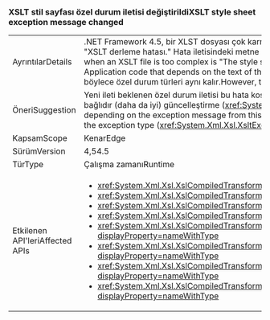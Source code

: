 ### <a name="xslt-style-sheet-exception-message-changed"></a><span data-ttu-id="f6986-101">XSLT stil sayfası özel durum iletisi değiştirildi</span><span class="sxs-lookup"><span data-stu-id="f6986-101">XSLT style sheet exception message changed</span></span>

|   |   |
|---|---|
|<span data-ttu-id="f6986-102">Ayrıntılar</span><span class="sxs-lookup"><span data-stu-id="f6986-102">Details</span></span>|<span data-ttu-id="f6986-103">.NET Framework 4.5, bir XLST dosyası çok karmaşık olduğunda hata iletisi metindir &quot;stil sayfası çok karmaşık.&quot; Önceki sürümlerde hata iletisi: &quot;XSLT derleme hatası.&quot; Hata iletisindeki metne bağlı olan uygulama kodu artık çalışmaz.</span><span class="sxs-lookup"><span data-stu-id="f6986-103">In the .NET Framework 4.5, the text of the error message when an XSLT file is too complex is &quot;The style sheet is too complex.&quot; In previous versions, the error message was &quot;XSLT compile error.&quot; Application code that depends on the text of the error message will no longer work.</span></span> <span data-ttu-id="f6986-104">Ancak, bu değişikliğin gerçek bir etkisi olmaması gerekir böylece özel durum türleri aynı kalır.</span><span class="sxs-lookup"><span data-stu-id="f6986-104">However, the exception types remain the same, so this change should have no real impact.</span></span>|
|<span data-ttu-id="f6986-105">Öneri</span><span class="sxs-lookup"><span data-stu-id="f6986-105">Suggestion</span></span>|<span data-ttu-id="f6986-106">Yeni ileti beklenen özel durum iletisi bu hata koşulu bağlı olarak herhangi bir uygulama kodu güncelleştirin veya kodu yalnızca özel durum türüne bağlıdır (daha da iyi) güncelleştirme (<xref:System.Xml.Xsl.XsltException?displayProperty=name>), hangi değişmemiştir.</span><span class="sxs-lookup"><span data-stu-id="f6986-106">Update any app code depending on the exception message from this error condition to expect the new message, or (even better) update the code to depend only on the exception type (<xref:System.Xml.Xsl.XsltException?displayProperty=name>), which has not changed.</span></span>|
|<span data-ttu-id="f6986-107">Kapsam</span><span class="sxs-lookup"><span data-stu-id="f6986-107">Scope</span></span>|<span data-ttu-id="f6986-108">Kenar</span><span class="sxs-lookup"><span data-stu-id="f6986-108">Edge</span></span>|
|<span data-ttu-id="f6986-109">Sürüm</span><span class="sxs-lookup"><span data-stu-id="f6986-109">Version</span></span>|<span data-ttu-id="f6986-110">4,5</span><span class="sxs-lookup"><span data-stu-id="f6986-110">4.5</span></span>|
|<span data-ttu-id="f6986-111">Tür</span><span class="sxs-lookup"><span data-stu-id="f6986-111">Type</span></span>|<span data-ttu-id="f6986-112">Çalışma zamanı</span><span class="sxs-lookup"><span data-stu-id="f6986-112">Runtime</span></span>|
|<span data-ttu-id="f6986-113">Etkilenen API'leri</span><span class="sxs-lookup"><span data-stu-id="f6986-113">Affected APIs</span></span>|<ul><li><xref:System.Xml.Xsl.XslCompiledTransform.Load(System.String)?displayProperty=nameWithType></li><li><xref:System.Xml.Xsl.XslCompiledTransform.Load(System.Type)?displayProperty=nameWithType></li><li><xref:System.Xml.Xsl.XslCompiledTransform.Load(System.Xml.XmlReader)?displayProperty=nameWithType></li><li><xref:System.Xml.Xsl.XslCompiledTransform.Load(System.Xml.XPath.IXPathNavigable)?displayProperty=nameWithType></li><li><xref:System.Xml.Xsl.XslCompiledTransform.Load(System.Reflection.MethodInfo,System.Byte[],System.Type[])?displayProperty=nameWithType></li><li><xref:System.Xml.Xsl.XslCompiledTransform.Load(System.String,System.Xml.Xsl.XsltSettings,System.Xml.XmlResolver)?displayProperty=nameWithType></li><li><xref:System.Xml.Xsl.XslCompiledTransform.Load(System.Xml.XmlReader,System.Xml.Xsl.XsltSettings,System.Xml.XmlResolver)?displayProperty=nameWithType></li><li><xref:System.Xml.Xsl.XslCompiledTransform.Load(System.Xml.XPath.IXPathNavigable,System.Xml.Xsl.XsltSettings,System.Xml.XmlResolver)?displayProperty=nameWithType></li></ul>|

